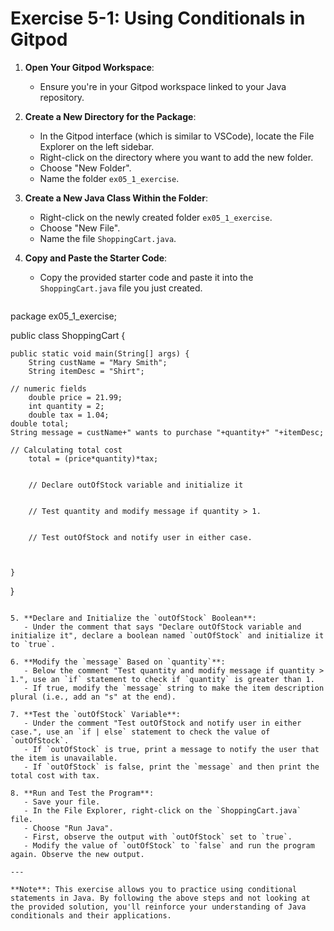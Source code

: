 
# Exercise 5-1: Using Conditionals in Gitpod

1. **Open Your Gitpod Workspace**: 
   - Ensure you're in your Gitpod workspace linked to your Java repository.

2. **Create a New Directory for the Package**: 
   - In the Gitpod interface (which is similar to VSCode), locate the File Explorer on the left sidebar.
   - Right-click on the directory where you want to add the new folder.
   - Choose "New Folder".
   - Name the folder `ex05_1_exercise`.

3. **Create a New Java Class Within the Folder**: 
   - Right-click on the newly created folder `ex05_1_exercise`.
   - Choose "New File".
   - Name the file `ShoppingCart.java`.

4. **Copy and Paste the Starter Code**:
   - Copy the provided starter code and paste it into the `ShoppingCart.java` file you just created.
   
   ```java

package ex05_1_exercise;

public class ShoppingCart {

    public static void main(String[] args) {
        String custName = "Mary Smith";
        String itemDesc = "Shirt";

	// numeric fields
        double price = 21.99;
        int quantity = 2;
        double tax = 1.04;
	double total;
	String message = custName+" wants to purchase "+quantity+" "+itemDesc;

	// Calculating total cost
        total = (price*quantity)*tax;

        
        // Declare outOfStock variable and initialize it
        
        
        // Test quantity and modify message if quantity > 1.  
         
        
        // Test outOfStock and notify user in either case.  
        
        
        
    }
    
}

```

5. **Declare and Initialize the `outOfStock` Boolean**:
   - Under the comment that says "Declare outOfStock variable and initialize it", declare a boolean named `outOfStock` and initialize it to `true`.

6. **Modify the `message` Based on `quantity`**:
   - Below the comment "Test quantity and modify message if quantity > 1.", use an `if` statement to check if `quantity` is greater than 1.
   - If true, modify the `message` string to make the item description plural (i.e., add an "s" at the end).

7. **Test the `outOfStock` Variable**:
   - Under the comment "Test outOfStock and notify user in either case.", use an `if | else` statement to check the value of `outOfStock`.
   - If `outOfStock` is true, print a message to notify the user that the item is unavailable.
   - If `outOfStock` is false, print the `message` and then print the total cost with tax.

8. **Run and Test the Program**:
   - Save your file.
   - In the File Explorer, right-click on the `ShoppingCart.java` file.
   - Choose "Run Java".
   - First, observe the output with `outOfStock` set to `true`.
   - Modify the value of `outOfStock` to `false` and run the program again. Observe the new output.

---

**Note**: This exercise allows you to practice using conditional statements in Java. By following the above steps and not looking at the provided solution, you'll reinforce your understanding of Java conditionals and their applications.
